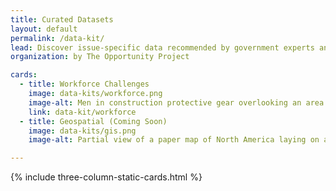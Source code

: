 ```yaml
---
title: Curated Datasets
layout: default
permalink: /data-kit/
lead: Discover issue-specific data recommended by government experts and test-driven by teams working to solve the nation’s biggest challenges.
organization: by The Opportunity Project

cards:
  - title: Workforce Challenges
    image: data-kits/workforce.png
    image-alt: Men in construction protective gear overlooking an area being developed
    link: data-kit/workforce
  - title: Geospatial (Coming Soon)
    image: data-kits/gis.png
    image-alt: Partial view of a paper map of North America laying on a wooden tabletop

---
```

{% include three-column-static-cards.html %}
